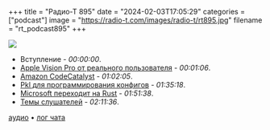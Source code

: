+++
title = "Радио-Т 895"
date = "2024-02-03T17:05:29"
categories = ["podcast"]
image = "https://radio-t.com/images/radio-t/rt895.jpg"
filename = "rt_podcast895"
+++

![](https://radio-t.com/images/radio-t/rt895.jpg)

- Вступление - *00:00:00*.
- [Apple Vision Pro от реального пользователя](https://www.theverge.com/24054862/apple-vision-pro-review-vr-ar-headset-features-price) - *00:01:06*.
- [Amazon CodeCatalyst](https://codecatalyst.aws/explore) - *01:02:05*.
- [Pkl для программирования конфигов](https://pkl-lang.org/blog/introducing-pkl.html) - *01:35:18*.
- [Microsoft переходит на Rust](https://www.theregister.com/2024/01/31/microsoft_seeks_rust_developers/) - *01:51:38*.
- [Темы слушателей](https://radio-t.com/p/2024/01/30/prep-895/) - *02:11:36*.

[аудио](https://cdn.radio-t.com/rt_podcast895.mp3) • [лог чата](https://chat.radio-t.com/logs/radio-t-895.html)
<audio src="https://cdn.radio-t.com/rt_podcast895.mp3" preload="none"></audio>

